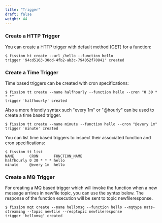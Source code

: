 ```yaml
---
title: "Trigger"
draft: false
weight: 44
---
```


### Create a HTTP Trigger

You can create a HTTP trigger with default method (GET) for a function:

```
$ fission ht create --url /hello --function hello
trigger '94cd5163-30dd-4fb2-ab3c-794052f70841' created
```

### Create a Time Trigger

Time based triggers can be created with cron specifications: 

```
$ fission tt create --name halfhourly --function hello --cron "0 30 * * *"
trigger 'halfhourly' created
```

Also a more friendly syntax such "every 1m" or "@hourly" can be used to create a time based trigger.

```
$ fission tt create --name minute --function hello --cron "@every 1m"
trigger 'minute' created
```

You can list time based triggers to inspect their associated function and cron specifications:

```
$ fission tt list
NAME       CRON       FUNCTION_NAME
halfhourly 0 30 * * * hello
minute     @every 1m  hello
```

### Create a MQ Trigger

For creating a MQ based trigger which will invoke the function when a new message arrives in newfile topic, you can use the syntax below. The response of the function execution will be sent to topic newfileresponse. 

```
$ fission mqt create --name hellomsg --function hello --mqtype nats-streaming --topic newfile --resptopic newfileresponse 
trigger 'hellomsg' created
```